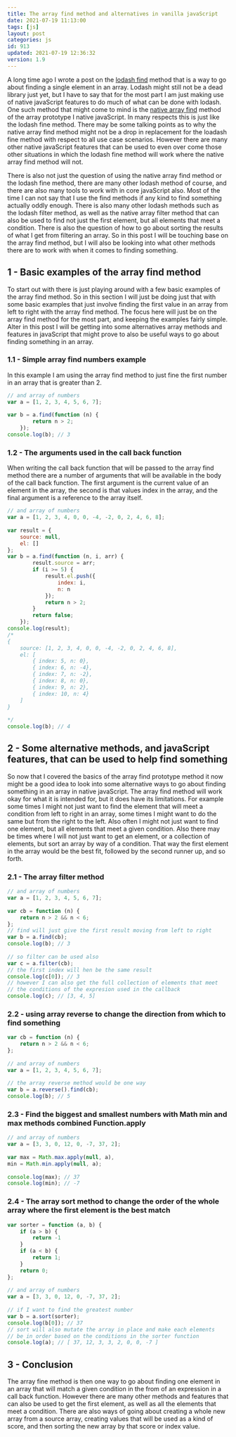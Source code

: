 ```yaml
---
title: The array find method and alternatives in vanilla javaScript
date: 2021-07-19 11:13:00
tags: [js]
layout: post
categories: js
id: 913
updated: 2021-07-19 12:36:32
version: 1.9
---
```


A long time ago I wrote a post on the [lodash find](/2017/09/14/lodash-find/) method that is a way to go about finding a single element in an array. Lodash might still not be a dead library just yet, but I have to say that for the most part I am just making use of native javaScript features to do much of what can be done with lodash. One such method that might come to mind is the [native array find](https://developer.mozilla.org/en-US/docs/Web/JavaScript/Reference/Global_Objects/Array/find) method of the array prototype I native javaScript. In many respects this is just like the lodash fine method. There may be some talking points as to why the native array find method might not be a drop in replacement for the loadash fine method with respect to all use case scenarios. However there are many other native javaScript features that can be used to even over come those other situations in which the lodash fine method will work where the native array find method will not.

There is also not just the question of using the native array find method or the lodash fine method, there are many other lodash method of course, and there are also many tools to work with in core javaScript also. Most of the time I can not say that I use the find methods if any kind to find something actually oddly enough. There is also many other lodash methods such as the lodash filter method, as well as the native array filter method that can also be used to find not just the first element, but all elements that meet a condition. There is also the question of how to go about sorting the results of what I get from filtering an array. So in this post I will be touching base on the array find method, but I will also be looking into what other methods there are to work with when it comes to finding something.

<!-- more -->

## 1 - Basic examples of the array find method

To start out with there is just playing around with a few basic examples of the array find method. So in this section I will just be doing just that with some basic examples that just involve finding the first value in an array from left to right with the array find method. The focus here will just be on the array find method for the most part, and keeping the examples fairly simple. Alter in this post I will be getting into some alternatives array methods and features in javaScript that might prove to also be useful ways to go about finding something in an array.

### 1.1 - Simple array find numbers example

In this example I am using the array find method to just fine the first number in an array that is greater than 2.

```js
// and array of numbers
var a = [1, 2, 3, 4, 5, 6, 7];
 
var b = a.find(function (n) {
        return n > 2;
    });
console.log(b); // 3
```

### 1.2 - The arguments used in the call back function

When writing the call back function that will be passed to the array find method there are a number of arguments that will be available in the body of the call back function. The first argument is the current value of an element in the array, the second is that values index in the array, and the final argument is a reference to the array itself.

```js
// and array of numbers
var a = [1, 2, 3, 4, 0, 0, -4, -2, 0, 2, 4, 6, 8];
 
var result = {
    source: null,
    el: []
};
var b = a.find(function (n, i, arr) {
        result.source = arr;
        if (i >= 5) {
            result.el.push({
                index: i,
                n: n
            });
            return n > 2;
        }
        return false;
    });
console.log(result);
/*
{
    source: [1, 2, 3, 4, 0, 0, -4, -2, 0, 2, 4, 6, 8],
    el: [
        { index: 5, n: 0},
        { index: 6, n: -4},
        { index: 7, n: -2},
        { index: 8, n: 0},
        { index: 9, n: 2},
        { index: 10, n: 4}
    ]
}
 
*/
console.log(b); // 4
```

## 2 - Some alternative methods, and javaScript features, that can be used to help find something

So now that I covered the basics of the array find prototype method it now might be a good idea to look into some alternative ways to go about finding something in an array in native javaScript. The array find method will work okay for what it is intended for, but it does have its limitations. For example some times I might not just want to find the element that will meet a condition from left to right in an array, some times I might want to do the same but from the right to the left. Also often I might not just want to find one element, but all elements that meet a given condition. Also there may be times where I will not just want to get an element, or a collection of elements, but sort an array by way of a condition. That way the first element in the array would be the best fit, followed by the second runner up, and so forth.

### 2.1 - The array filter method

```js
// and array of numbers
var a = [1, 2, 3, 4, 5, 6, 7];
 
var cb = function (n) {
    return n > 2 && n < 6;
};
// find will just give the first result moving from left to right
var b = a.find(cb);
console.log(b); // 3
 
// so filter can be used also
var c = a.filter(cb);
// the first index will hen be the same result
console.log(c[0]); // 3
// however I can also get the full collection of elements that meet
// the conditions of the expresion used in the callback
console.log(c); // [3, 4, 5]
```

### 2.2 - using array reverse to change the direction from which to find something

```js
var cb = function (n) {
    return n > 2 && n < 6;
};
 
// and array of numbers
var a = [1, 2, 3, 4, 5, 6, 7];
 
// the array reverse method would be one way
var b = a.reverse().find(cb);
console.log(b); // 5
```

### 2.3 - Find the biggest and smallest numbers with Math min and max methods combined Function.apply

```js
// and array of numbers
var a = [3, 3, 0, 12, 0, -7, 37, 2];
 
var max = Math.max.apply(null, a),
min = Math.min.apply(null, a);
 
console.log(max); // 37
console.log(min); // -7
```

### 2.4 - The array sort method to change the order of the whole array where the first element is the best match

```js
var sorter = function (a, b) {
    if (a > b) {
        return -1
    }
    if (a < b) {
        return 1;
    }
    return 0;
};
 
// and array of numbers
var a = [3, 3, 0, 12, 0, -7, 37, 2];
 
// if I want to find the greatest number
var b = a.sort(sorter);
console.log(b[0]); // 37
// sort will also mutate the array in place and make each elements
// be in order based on the conditions in the sorter function
console.log(a); // [ 37, 12, 3, 3, 2, 0, 0, -7 ]
```

## 3 - Conclusion

The array fine method is then one way to go about finding one element in an array that will match a given condition in the from of an expression in a call back function. However there are many other methods and features that can also be used to get the first element, as well as all the elements that meet a condition. There are also ways of going about creating a whole new array from a source array, creating values that will be used as a kind of score, and then sorting the new array by that score or index value.

